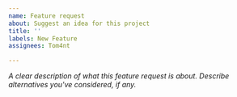 ```yaml
---
name: Feature request
about: Suggest an idea for this project
title: ''
labels: New Feature
assignees: Tom4nt

---
```


*A clear description of what this feature request is about. Describe alternatives you've considered, if any.*
